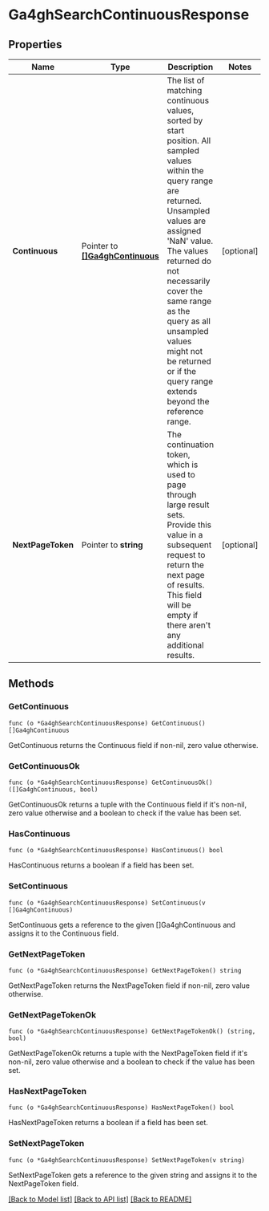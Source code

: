# Ga4ghSearchContinuousResponse

## Properties

Name | Type | Description | Notes
------------ | ------------- | ------------- | -------------
**Continuous** | Pointer to [**[]Ga4ghContinuous**](ga4ghContinuous.md) | The list of matching continuous values, sorted by start position. All sampled values within the query range are returned. Unsampled values are assigned &#39;NaN&#39; value. The values returned do not necessarily cover the same range as the query as all unsampled values might not be returned or if the query range extends beyond the reference range. | [optional] 
**NextPageToken** | Pointer to **string** | The continuation token, which is used to page through large result sets. Provide this value in a subsequent request to return the next page of results. This field will be empty if there aren&#39;t any additional results. | [optional] 

## Methods

### GetContinuous

`func (o *Ga4ghSearchContinuousResponse) GetContinuous() []Ga4ghContinuous`

GetContinuous returns the Continuous field if non-nil, zero value otherwise.

### GetContinuousOk

`func (o *Ga4ghSearchContinuousResponse) GetContinuousOk() ([]Ga4ghContinuous, bool)`

GetContinuousOk returns a tuple with the Continuous field if it's non-nil, zero value otherwise
and a boolean to check if the value has been set.

### HasContinuous

`func (o *Ga4ghSearchContinuousResponse) HasContinuous() bool`

HasContinuous returns a boolean if a field has been set.

### SetContinuous

`func (o *Ga4ghSearchContinuousResponse) SetContinuous(v []Ga4ghContinuous)`

SetContinuous gets a reference to the given []Ga4ghContinuous and assigns it to the Continuous field.

### GetNextPageToken

`func (o *Ga4ghSearchContinuousResponse) GetNextPageToken() string`

GetNextPageToken returns the NextPageToken field if non-nil, zero value otherwise.

### GetNextPageTokenOk

`func (o *Ga4ghSearchContinuousResponse) GetNextPageTokenOk() (string, bool)`

GetNextPageTokenOk returns a tuple with the NextPageToken field if it's non-nil, zero value otherwise
and a boolean to check if the value has been set.

### HasNextPageToken

`func (o *Ga4ghSearchContinuousResponse) HasNextPageToken() bool`

HasNextPageToken returns a boolean if a field has been set.

### SetNextPageToken

`func (o *Ga4ghSearchContinuousResponse) SetNextPageToken(v string)`

SetNextPageToken gets a reference to the given string and assigns it to the NextPageToken field.


[[Back to Model list]](../README.md#documentation-for-models) [[Back to API list]](../README.md#documentation-for-api-endpoints) [[Back to README]](../README.md)


